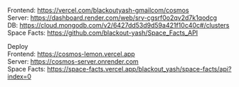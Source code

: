 Frontend: https://vercel.com/blackoutyash-gmailcom/cosmos  
Server: https://dashboard.render.com/web/srv-cgsrf0o2qv2d7k1qodcg  
DB: https://cloud.mongodb.com/v2/6427dd53d9d59a421f10c40c#/clusters  
Space Facts: https://github.com/blackout-yash/Space_Facts_API  
  
Deploy  
Frontend: https://cosmos-lemon.vercel.app  
Server: https://cosmos-server.onrender.com  
Space Facts: https://space-facts.vercel.app/blackout_yash/space-facts/api?index=0
